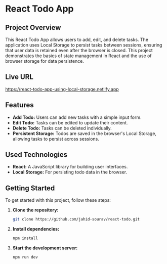 # React Todo App

## Project Overview
This React Todo App allows users to add, edit, and delete tasks. The application uses Local Storage to persist tasks between sessions, ensuring that user data is retained even after the browser is closed. This project demonstrates the basics of state management in React and the use of browser storage for data persistence.

## Live URL
https://react-todo-app-using-local-storage.netlify.app

## Features
- **Add Todo:** Users can add new tasks with a simple input form.
- **Edit Todo:** Tasks can be edited to update their content.
- **Delete Todo:** Tasks can be deleted individually.
- **Persistent Storage:** Todos are saved in the browser's Local Storage, allowing tasks to persist across sessions.

## Used Technologies
- **React:** A JavaScript library for building user interfaces.
- **Local Storage:** For persisting todo data in the browser.

## Getting Started

To get started with this project, follow these steps:

1. **Clone the repository:**

   ```bash
   git clone https://github.com/jahid-sourav/react-todo.git
   ```

2. **Install dependencies:**

   ```bash
   npm install
   ```

3. **Start the development server:**

   ```bash
   npm run dev
   ```
